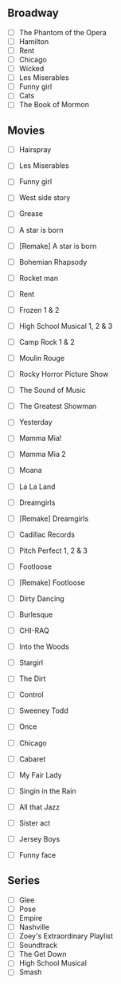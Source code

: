 ## Broadway
- [ ] The Phantom of the Opera
- [ ] Hamilton
- [ ] Rent
- [ ] Chicago
- [ ] Wicked
- [ ] Les Miserables
- [ ] Funny girl
- [ ] Cats
- [ ] The Book of Mormon

## Movies
- [ ] Hairspray
- [ ] Les Miserables
- [ ] Funny girl
- [ ] West side story
- [ ] Grease
- [ ] A star is born
- [ ] [Remake] A star is born 
- [ ] Bohemian Rhapsody
- [ ] Rocket man
- [ ] Rent
- [ ] Frozen 1 & 2
- [ ] High School Musical 1, 2 & 3
- [ ] Camp Rock 1 & 2
- [ ] Moulin Rouge
- [ ] Rocky Horror Picture Show
- [ ] The Sound of Music
- [ ] The Greatest Showman
- [ ] Yesterday
- [ ] Mamma Mia! 
- [ ] Mamma Mia 2
- [ ] Moana
- [ ] La La Land
- [ ] Dreamgirls
- [ ] [Remake] Dreamgirls
- [ ] Cadillac Records
- [ ] Pitch Perfect 1, 2 & 3
- [ ] Footloose 
- [ ] [Remake] Footloose
- [ ] Dirty Dancing
- [ ] Burlesque
- [ ] CHI-RAQ
- [ ] Into the Woods
- [ ] Stargirl
- [ ] The Dirt
- [ ] Control
- [ ] Sweeney Todd
- [ ] Once
- [ ] Chicago
- [ ] Cabaret
- [ ] My Fair Lady
- [ ] Singin in the Rain
- [ ] All that Jazz
- [ ] Sister act
- [ ] Jersey Boys
- [ ] Funny face






## Series
- [ ] Glee
- [ ] Pose
- [ ] Empire
- [ ] Nashville
- [ ] Zoey's Extraordinary Playlist
- [ ] Soundtrack
- [ ] The Get Down
- [ ] High School Musical
- [ ] Smash
